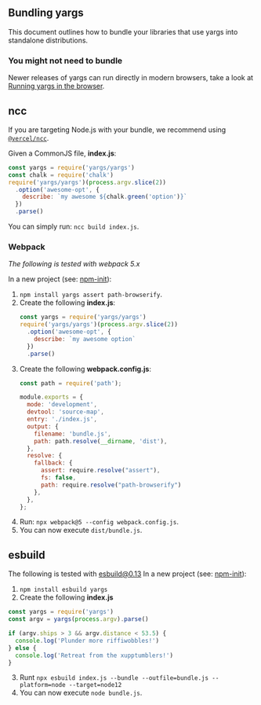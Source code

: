 ## Bundling yargs

This document outlines how to bundle your libraries that use yargs into
standalone distributions.

### You might not need to bundle

Newer releases of yargs can run directly in modern browsers, take a look at
[Running yargs in the browser](https://github.com/yargs/yargs/blob/main/docs/browser.md).

## ncc

If you are targeting Node.js with your bundle, we recommend using
[`@vercel/ncc`](https://www.npmjs.com/package/@vercel/ncc).

Given a CommonJS file, **index.js**:

```js
const yargs = require('yargs/yargs')
const chalk = require('chalk')
require('yargs/yargs')(process.argv.slice(2))
  .option('awesome-opt', {
    describe: `my awesome ${chalk.green('option')}`
  })
  .parse()
```

You can simply run: `ncc build index.js`.

### Webpack

_The following is tested with webpack 5.x_

In a new project (see: [npm-init](https://docs.npmjs.com/cli/v7/commands/npm-init)):

1. `npm install yargs assert path-browserify`.
2. Create the following **index.js**:
    ```js
    const yargs = require('yargs/yargs')
    require('yargs/yargs')(process.argv.slice(2))
      .option('awesome-opt', {
        describe: `my awesome option`
      })
      .parse()
    ```
3. Create the following **webpack.config.js**:
    ```js
    const path = require('path');

    module.exports = {
      mode: 'development',
      devtool: 'source-map',
      entry: './index.js',
      output: {
        filename: 'bundle.js',
        path: path.resolve(__dirname, 'dist'),
      },
      resolve: {
        fallback: {
          assert: require.resolve("assert"),
          fs: false,
          path: require.resolve("path-browserify")
        },
      },
    };
    ```
4. Run: `npx webpack@5 --config webpack.config.js`.
5. You can now execute `dist/bundle.js`.

## esbuild
The following is tested with esbuild@0.13
In a new project (see: [npm-init](https://docs.npmjs.com/cli/v7/commands/npm-init)):
1. `npm install esbuild yargs`
2. Create the following **index.js**
```js
const yargs = require('yargs')
const argv = yargs(process.argv).parse()

if (argv.ships > 3 && argv.distance < 53.5) {
  console.log('Plunder more riffiwobbles!')
} else {
  console.log('Retreat from the xupptumblers!')
}
```
3. Runt `npx esbuild index.js --bundle --outfile=bundle.js --platform=node --target=node12`
4. You can now execute `node bundle.js`.